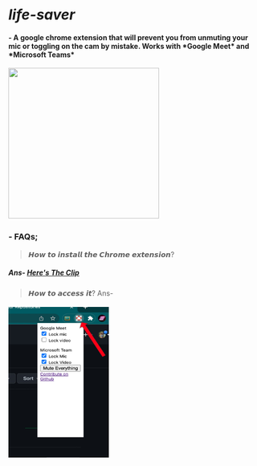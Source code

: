 # *life-saver*

<h4>- A google chrome extension that will prevent you from unmuting your mic or toggling on the cam by mistake. Works with *Google Meet* and *Microsoft Teams*
</h4>
<img src="https://c.tenor.com/bQCHJwgCNuMAAAAC/kitten-cat.gif" height="300" width ="300" ></img>

<h3>- FAQs;</h3>

>𝙃𝙤𝙬 𝙩𝙤 𝙞𝙣𝙨𝙩𝙖𝙡𝙡 𝙩𝙝𝙚 𝘾𝙝𝙧𝙤𝙢𝙚 𝙚𝙭𝙩𝙚𝙣𝙨𝙞𝙤𝙣?

<h5> Ans- <a href="https://www.youtube.com/watch?v=hIRX1dpfqHc">Here's The Clip</a> </h5>

>𝙃𝙤𝙬 𝙩𝙤 𝙖𝙘𝙘𝙚𝙨𝙨 𝙞𝙩?
Ans-

<h5> <img src="https://github.com/Mantra27/life-saver/blob/main/icons/ast.jpeg?raw=true" width="200" height="300"/>
</h5>
